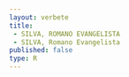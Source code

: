 ```yaml
---
layout: verbete
title:
 - SILVA, ROMANO EVANGELISTA
 - SILVA, Romano Evangelista
published: false
type: R
---
```


